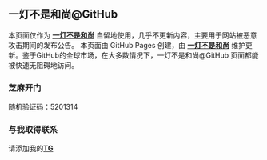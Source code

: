 一灯不是和尚@GitHub
----------

本页面仅作为 [**一灯不是和尚**](https://iyideng.me) 自留地使用，几乎不更新内容，主要用于网站被恶意攻击期间的发布公告。 本页面由 GitHub Pages 创建，由 [**一灯不是和尚**](https://iyideng.me) 维护更新。鉴于GitHub的全球市场，在大多数情况下，一灯不是和尚@GitHub 页面都能被快速无阻碍地访问。

### 芝麻开门
随机验证码：5201314

### 与我取得联系

请添加我的[**TG**](https://t.me/iyideng)
